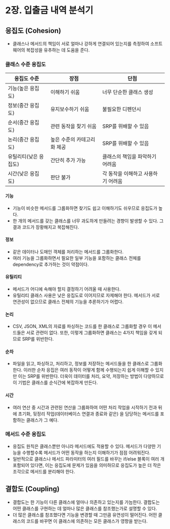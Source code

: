 # 2장. 입출금 내역 분석기
## 응집도 (Cohesion)

- 클래스나 메서드의 책임이 서로 얼마나 강하게 연결되어 있는지를 측정하여 소프트웨어의 복잡성을 유추하는 데 도움을 준다.

### 클래스 수준 응집도

|응집도 수준|장점|단점|
|---|---|---|
|기능(높은 응집도)|이해하기 쉬움|너무 단순한 클래스 생성|
|정보(중간 응집도)|유지보수하기 쉬움|불필요한 디펜던시|
|순서(중간 응집도)|관련 동작을 찾기 쉬움|SRP를 위배할 수 있음|
|논리(중간 응집도)|높은 수준의 카테고리화 제공|SRP를 위배할 수 있음|
|유틸리티(낮은 응집도)|간단히 추가 가능|클래스의 책임을 파악하기 어려움|
|시간(낮은 응집도)|판단 불가|각 동작을 이해하고 사용하기 어려움|

#### 기능

- 기능이 비슷한 메서드를 그룹화하면 찾기도 쉽고 이해하기도 쉬우므로 응집도가 높다.
- 한 개의 메서드를 갖는 클래스를 너무 과도하게 만들려는 경향이 발생할 수 있다. 그 결과 코드가 장황해지고 복잡해진다.

#### 정보

- 같은 데이터나 도매인 객체를 처리하는 메서드를 그룹화한다.
- 여러 기능을 그룹화하면서 필요한 일부 기능을 포함하는 클래스 전체를 dependency로 추가하는 것이 약점이다.

#### 유틸리티

- 메서드가 어디에 속해야 할지 결정하기 어려울 때 사용한다.
- 유틸리티 클래스 사용은 낮은 응집도로 이어지므로 자제해야 한다. 메서드가 서로 연관성이 없으므로 클래스 전체의 기능을 추론하기가 어렵다.

#### 논리

- CSV, JSON, XML의 자료를 파싱하는 코드를 한 클래스로 그룹화할 경우 이 메서드들은 서로 관련이 없다. 
  또한, 이렇게 그룹화하면 클래스는 4가지 책임을 갖게 되므로 SRP를 위반한다.
  
#### 순차

- 파일을 읽고, 파싱하고, 처리하고, 정보를 저장하는 메서드들을 한 클래스로 그룹화한다.
이러한 순차 응집은 여러 동작이 어떻게 함께 수행되는지 쉽게 이해할 수 있지만 이는 SRP를 위반한다.
  더욱이 데이터를 처리, 요약, 저장하는 방법이 다양하므로 이 기법은 클래스를 순식간에 복잡하게 만든다.
  
#### 시간

- 여러 연산 중 시간과 관련된 연산을 그룹화하여 어떤 처리 작업을 시작하기 전과 뒤에 초기화, 뒷정리 작업(데이터베이스 연결과 종료와 같은)
을 담당하는 메서드를 포함하는 클래스가 그 예다.

### 메서드 수준 응집도

- 응집도 원칙은 클래스뿐만 아니라 메서드에도 적용할 수 있다.
메서드가 다양한 기능을 수행할수록 메서드가 어떤 동작을 하는지 이해하기가 점점 어려워진다.
- 일반적으로 클래스나 메서드 파라미터의 여러 필드를 바꾸는 if/else 블록이 여러 개 포함되어 있다면,
이는 응집도에 문제가 있음을 의미하므로 응집도가 높은 더 작은 조각으로 메서드를 분리해야 한다.
  
## 결합도 (Coupling)

- 결합도는 한 기능이 다른 클래스에 얼마나 의존하고 있는지를 가늠한다.
결합도는 어떤 클래스를 구현하는 데 얼마나 많은 클래스를 참조했는가로 설명할 수 있다.
- 더 많은 클래스를 참조했다면 기능을 변경할 때 그만큼 유연성이 떨어진다. 
  어떤 클래스의 코드를 바꾸면 이 클래스에 의존하는 모든 클래스가 영향을 받는다.